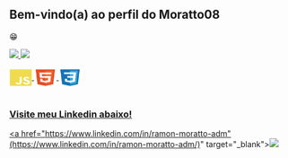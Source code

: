## Bem-vindo(a) ao perfil do Moratto08
 😁

 <div>
   <a href="https://github.com/Moratto08
">
   <img height="180em" src="https://github-readme-stats.vercel.app/api?username=Moratto08
&show_icons=true&theme=tokyonight&include_all_commits=true&count_private=true"/>
   <img height="180em" src="https://github-readme-stats.vercel.app/api/top-langs/?username=Moratto08
&layout=compact&langs_count=6&theme=tokyonight"/>
</div>
    
<div style="display: inline_block"><br>
  <img align="center" alt="Js" height="30" width="40" src="https://raw.githubusercontent.com/devicons/devicon/master/icons/javascript/javascript-plain.svg">
  <img align="center" alt="HTML" height="30" width="40" src="https://raw.githubusercontent.com/devicons/devicon/master/icons/html5/html5-original.svg">
  <img align="center" alt="CSS" height="30" width="40" src="https://raw.githubusercontent.com/devicons/devicon/master/icons/css3/css3-original.svg">
</div>
 
<br>
 
### Visite meu Linkedin abaixo!
 
<div> 
  
  <a href="https://www.linkedin.com/in/ramon-moratto-adm"(https://www.linkedin.com/in/ramon-moratto-adm/)" target="_blank"><img src="https://img.shields.io/badge/-LinkedIn-%230077B5?style=for-the-badge&logo=linkedin&logoColor=white" target="_blank"></a>
</div>
